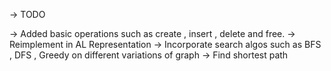
-> TODO

-> Added basic operations such as create , insert , delete and free.
-> Reimplement in AL Representation 
-> Incorporate search algos such as BFS , DFS , Greedy on different variations of graph
-> Find shortest path
